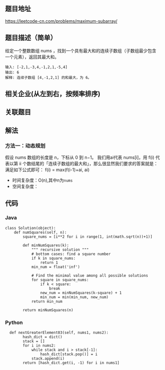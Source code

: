 ## 题目地址
<https://leetcode-cn.com/problems/maximum-subarray/>

## 题目描述（简单）
给定一个整数数组 nums ，找到一个具有最大和的连续子数组（子数组最少包含一个元素），返回其最大和。

```
输入: [-2,1,-3,4,-1,2,1,-5,4]
输出: 6
解释: 连续子数组 [4,-1,2,1] 的和最大，为 6。
```

## 相关企业(从左到右，按频率排序)

## 关联题目



## 解法
### 方法一：动态规划
假设 nums 数组的长度是 n，下标从 0 到 n−1。
我们用ai代表 nums[i]，用 f(i) 代表以第 ii 个数结尾的「连续子数组的最大和」，那么很显然我们要求的答案就是：
满足如下公式即可：
f(i) = max(f(i-1)+ai, ai)

* 时间复杂度：O(n),其中n为`nums`
* 空间复杂度：


## 代码
### Java
```
class Solution(object):
    def numSquares(self, n):
        square_nums = [i**2 for i in range(1, int(math.sqrt(n))+1)]

        def minNumSquares(k):
            """ recursive solution """
            # bottom cases: find a square number
            if k in square_nums:
                return 1
            min_num = float('inf')

            # Find the minimal value among all possible solutions
            for square in square_nums:
                if k < square:
                    break
                new_num = minNumSquares(k-square) + 1
                min_num = min(min_num, new_num)
            return min_num

        return minNumSquares(n)

```

### Python
```
  def nextGreaterElement03(self, nums1, nums2):
        hash_dict = dict()
        stack = []
        for i in nums2:
            while stack and i > stack[-1]:
                hash_dict[stack.pop()] = i
            stack.append(i)
        return [hash_dict.get(i, -1) for i in nums1]
```